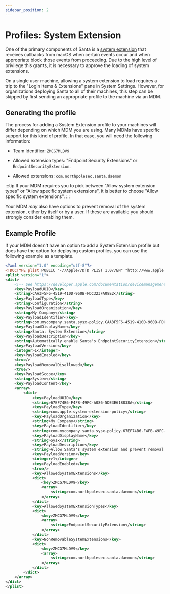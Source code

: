 ```yaml
---
sidebar_position: 2
---
```


# Profiles: System Extension

One of the primary components of Santa is a [system
extension](https://developer.apple.com/documentation/systemextensions) that
receives callbacks from macOS when certain events occur and when appropriate
block those events from proceeding. Due to the high level of privilege this
grants, it is necessary to approve the loading of system extensions.

On a single user machine, allowing a system extension to load requires a trip to
the "Login Items & Extensions" pane in System Settings. However, for
organizations deploying Santa to all of their machines, this step can be skipped
by first sending an appropriate profile to the machine via an MDM.

## Generating the profile

The process for adding a System Extension profile to your machines will differ
depending on which MDM you are using. Many MDMs have specific support for this
kind of profile. In that case, you will need the following information:

- Team Identifier: `ZMCG7MLDV9`

* Allowed extension types: "Endpoint Security Extensions" or `EndpointSecurityExtension`.

- Allowed extensions: `com.northpolesec.santa.daemon`

:::tip
If your MDM requires you to pick between "Allow system extension types" or
"Allow specific system extensions", it is better to choose "Allow specific
system extensions".
:::

Your MDM _may_ also have options to prevent removal of the system extension,
either by itself or by a user. If these are available you should strongly
consider enabling them.

## Example Profile

If your MDM doesn't have an option to add a System Extension profile but does
have the option for deploying custom profiles, you can use the following
example as a template.

```xml showLineNumbers
<?xml version="1.0" encoding="utf-8"?>
<!DOCTYPE plist PUBLIC "-//Apple//DTD PLIST 1.0//EN" "http://www.apple.com/DTDs/PropertyList-1.0.dtd">
<plist version="1">
<dict>
	<!-- See https://developer.apple.com/documentation/devicemanagement/systemextensions for payload descriptions -->
	<key>PayloadUUID</key>
	<string>CAA3F5F6-4519-410D-960B-FDC323FA08E2</string>
	<key>PayloadType</key>
	<string>Configuration</string>
	<key>PayloadOrganization</key>
	<string>My Company</string>
	<key>PayloadIdentifier</key>
	<string>com.mycompany.santa.sysx-policy.CAA3F5F6-4519-410D-960B-FDC323FA08E2</string>
	<key>PayloadDisplayName</key>
	<string>Santa: System Extension</string>
	<key>PayloadDescription</key>
	<string>Automatically enable Santa's EndpointSecurityExtension</string>
	<key>PayloadVersion</key>
	<integer>1</integer>
	<key>PayloadEnabled</key>
	<true/>
	<key>PayloadRemovalDisallowed</key>
	<true/>
	<key>PayloadScope</key>
	<string>System</string>
	<key>PayloadContent</key>
	<array>
		<dict>
			<key>PayloadUUID</key>
			<string>67EF74B6-F4FB-49FC-A086-5DE3E61B838A</string>
			<key>PayloadType</key>
			<string>com.apple.system-extension-policy</string>
			<key>PayloadOrganization</key>
			<string>My Company</string>
			<key>PayloadIdentifier</key>
			<string>com.mycompany.santa.sysx-policy.67EF74B6-F4FB-49FC-A086-5DE3E61B838A</string>
			<key>PayloadDisplayName</key>
			<string>Sysx</string>
			<key>PayloadDescription</key>
			<string>Allow Santa's system extension and prevent removal.</string>
			<key>PayloadVersion</key>
			<integer>1</integer>
			<key>PayloadEnabled</key>
			<true/>
			<key>AllowedSystemExtensions</key>
			<dict>
				<key>ZMCG7MLDV9</key>
				<array>
					<string>com.northpolesec.santa.daemon</string>
				</array>
			</dict>
			<key>AllowedSystemExtensionTypes</key>
			<dict>
				<key>ZMCG7MLDV9</key>
				<array>
					<string>EndpointSecurityExtension</string>
				</array>
			</dict>
			<key>NonRemovableSystemExtensions</key>
			<dict>
				<key>ZMCG7MLDV9</key>
				<array>
					<string>com.northpolesec.santa.daemon</string>
				</array>
			</dict>
		</dict>
	</array>
</dict>
</plist>
```
